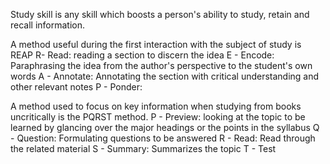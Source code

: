 Study skill is any skill which boosts a person's ability to study, retain and recall information.

A method useful during the first interaction with the subject of study is REAP
R- Read: reading a section to discern the idea
E - Encode: Paraphrasing the idea from the author's perspective to the student's own words
A - Annotate: Annotating the section with critical understanding and other relevant notes
P - Ponder: 


A method used to focus on key information when studying from books uncritically is the PQRST method.
P - Preview:  looking at the topic to be learned by glancing over the major headings or the points in the syllabus
Q - Question: Formulating questions to be answered
R - Read: Read through the related material
S - Summary: Summarizes the topic
T - Test